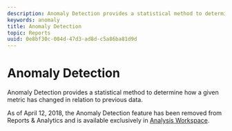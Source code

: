 ```yaml
---
description: Anomaly Detection provides a statistical method to determine how a given metric has changed in relation to previous data.
keywords: anomaly
title: Anomaly Detection
topic: Reports
uuid: 0e8bf30c-004d-47d3-ad8d-c5a86ba81d9d
---
```


# Anomaly Detection

Anomaly Detection provides a statistical method to determine how a given metric has changed in relation to previous data.

As of April 12, 2018, the Anomaly Detection feature has been removed from Reports & Analytics and is available exclusively in [Analysis Workspace](https://marketing.adobe.com/resources/help/en_US/analytics/analysis-workspace/virtual-analyst.html).
